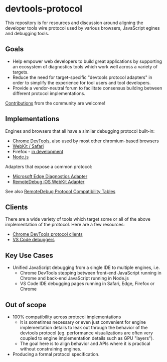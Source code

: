 # devtools-protocol

This repository is for resources and discussion around aligning the developer tools wire protocol used by various browsers, JavaScript egines and debugging tools.

## Goals

- Help empower web developers to build great applications by supporting an ecosystem of diagnostics tools which work well across a variety of targets.
- Reduce the need for target-specific "devtools protocol adapters" in order to simplify the experience for tool users and tool developers.
- Provide a vendor-neutral forum to facilitate consensus building between different protocol implementations.

[Contributions](CONTRIBUTING.md) from the community are welcome!

## Implementations
Engines and browsers that all have a similar debugging protocol built-in:
- [Chrome DevTools](https://chromedevtools.github.io/devtools-protocol/), also used by most other chromium-based browsers
- [WebKit / Safari](https://github.com/WebKit/webkit/tree/master/Source/JavaScriptCore/inspector/protocol)
- Firefox - [in development](https://groups.google.com/forum/#!msg/mozilla.dev.platform/4-4A8W-nP5g/Y9C9UkWTAAAJ)
- [Node.js](https://chromedevtools.github.io/devtools-protocol/v8/)

Adapters that expose a common protocol:
- [Microsoft Edge Diagnostics Adapter](https://github.com/Microsoft/edge-diagnostics-adapter)
- [RemoteDebug iOS WebKit Adapter](https://github.com/RemoteDebug/remotedebug-ios-webkit-adapter)

See also [RemoteDebug Protocol Compatibility Tables](http://compatibility.remotedebug.org/)

## Clients
There are a wide variety of tools which target some or all of the above implementation of the protocol.  Here are a few resources:
- [Chrome DevTools protocol clients](https://github.com/ChromeDevTools/awesome-chrome-devtools#chrome-devtools-protocol)
- [VS Code debuggers](https://github.com/Microsoft/vscode-chrome-debug-core/blob/master/README.md)

## Key Use Cases
- Unified JavaScript debugging from a single IDE to multiple engines, i.e.
  - Chrome DevTools stepping between front-end JavaScript running in Chrome and back-end JavaScript running in Node.js
  - VS Code IDE debugging pages running in Safari, Edge, Firefox or Chrome
  
## Out of scope

- 100% compatibility across protocol implementations
  - It is sometimes necessary or even just convenient for engine implementation details to leak out through the behavior of the devtools protocol (eg. performance visualizations are often very coupled to engine implementation details such as GPU "layers").
  - The goal here is to align behavior and APIs where it is practical without constraining engines.  
- Producing a formal protocol specification.
